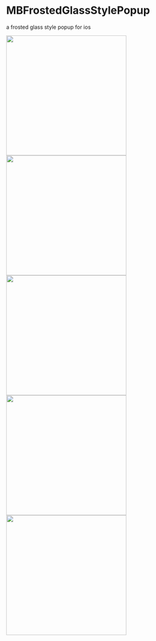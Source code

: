MBFrostedGlassStylePopup
========================

a frosted glass style popup for ios

<img width="320" src="http://raw.github.com/liuzhitao2000/MBFrostedGlassStylePopup/dev/MBFrostedGlassStylePopupDemo/example/home.png" /> 

<img width="320" src="http://raw.github.com/liuzhitao2000/MBFrostedGlassStylePopup/dev/MBFrostedGlassStylePopupDemo/example/show_1.png" /> 
<img width="320" src="http://raw.github.com/liuzhitao2000/MBFrostedGlassStylePopup/dev/MBFrostedGlassStylePopupDemo/example/show_2.png" /> 
<img width="320" src="http://raw.github.com/liuzhitao2000/MBFrostedGlassStylePopup/dev/MBFrostedGlassStylePopupDemo/example/show_3.png" /> 
<img width="320" src="http://raw.github.com/liuzhitao2000/MBFrostedGlassStylePopup/dev/MBFrostedGlassStylePopupDemo/example/show_4.png" /> 



